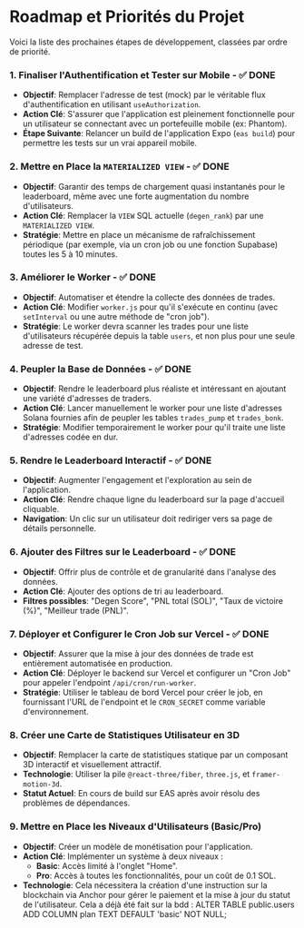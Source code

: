 # Roadmap et Priorités du Projet

Voici la liste des prochaines étapes de développement, classées par ordre de priorité.

### 1. Finaliser l'Authentification et Tester sur Mobile - ✅ DONE
- **Objectif**: Remplacer l'adresse de test (mock) par le véritable flux d'authentification en utilisant `useAuthorization`.
- **Action Clé**: S'assurer que l'application est pleinement fonctionnelle pour un utilisateur se connectant avec un portefeuille mobile (ex: Phantom).
- **Étape Suivante**: Relancer un build de l'application Expo (`eas build`) pour permettre les tests sur un vrai appareil mobile.

### 2. Mettre en Place la `MATERIALIZED VIEW` - ✅ DONE
- **Objectif**: Garantir des temps de chargement quasi instantanés pour le leaderboard, même avec une forte augmentation du nombre d'utilisateurs.
- **Action Clé**: Remplacer la `VIEW` SQL actuelle (`degen_rank`) par une `MATERIALIZED VIEW`.
- **Stratégie**: Mettre en place un mécanisme de rafraîchissement périodique (par exemple, via un cron job ou une fonction Supabase) toutes les 5 à 10 minutes.

### 3. Améliorer le Worker - ✅ DONE
- **Objectif**: Automatiser et étendre la collecte des données de trades.
- **Action Clé**: Modifier `worker.js` pour qu'il s'exécute en continu (avec `setInterval` ou une autre méthode de "cron job").
- **Stratégie**: Le worker devra scanner les trades pour une liste d'utilisateurs récupérée depuis la table `users`, et non plus pour une seule adresse de test.

### 4. Peupler la Base de Données - ✅ DONE
- **Objectif**: Rendre le leaderboard plus réaliste et intéressant en ajoutant une variété d'adresses de traders.
- **Action Clé**: Lancer manuellement le worker pour une liste d'adresses Solana fournies afin de peupler les tables `trades_pump` et `trades_bonk`.
- **Stratégie**: Modifier temporairement le worker pour qu'il traite une liste d'adresses codée en dur.

### 5. Rendre le Leaderboard Interactif - ✅ DONE
- **Objectif**: Augmenter l'engagement et l'exploration au sein de l'application.
- **Action Clé**: Rendre chaque ligne du leaderboard sur la page d'accueil cliquable.
- **Navigation**: Un clic sur un utilisateur doit rediriger vers sa page de détails personnelle.

### 6. Ajouter des Filtres sur le Leaderboard - ✅ DONE
- **Objectif**: Offrir plus de contrôle et de granularité dans l'analyse des données.
- **Action Clé**: Ajouter des options de tri au leaderboard.
- **Filtres possibles**: "Degen Score", "PNL total (SOL)", "Taux de victoire (%)", "Meilleur trade (PNL)".

### 7. Déployer et Configurer le Cron Job sur Vercel - ✅ DONE
- **Objectif**: Assurer que la mise à jour des données de trade est entièrement automatisée en production.
- **Action Clé**: Déployer le backend sur Vercel et configurer un "Cron Job" pour appeler l'endpoint `/api/cron/run-worker`.
- **Stratégie**: Utiliser le tableau de bord Vercel pour créer le job, en fournissant l'URL de l'endpoint et le `CRON_SECRET` comme variable d'environnement.

### 8. Créer une Carte de Statistiques Utilisateur en 3D
- **Objectif**: Remplacer la carte de statistiques statique par un composant 3D interactif et visuellement attractif.
- **Technologie**: Utiliser la pile `@react-three/fiber`, `three.js`, et `framer-motion-3d`.
- **Statut Actuel**: En cours de build sur EAS après avoir résolu des problèmes de dépendances.

### 9. Mettre en Place les Niveaux d'Utilisateurs (Basic/Pro)
- **Objectif**: Créer un modèle de monétisation pour l'application.
- **Action Clé**: Implémenter un système à deux niveaux :
    - **Basic**: Accès limité à l'onglet "Home".
    - **Pro**: Accès à toutes les fonctionnalités, pour un coût de 0.1 SOL.
- **Technologie**: Cela nécessitera la création d'une instruction sur la blockchain via Anchor pour gérer le paiement et la mise à jour du statut de l'utilisateur. 
Cela a déjà été fait sur la bdd :
ALTER TABLE public.users
ADD COLUMN plan TEXT DEFAULT 'basic' NOT NULL;